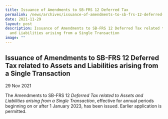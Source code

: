 ```yaml
---
title: Issuance of Amendments to SB-FRS 12 Deferred Tax
permalink: /news/archives/issuance-of-amendments-to-sb-frs-12-deferred-tax/
date: 2021-11-29
layout: post
description: Issuance of Amendments to SB-FRS 12 Deferred Tax related to Assets
  and Liabilities arising from a Single Transaction
image: ""
---
```

Issuance of Amendments to SB-FRS 12 Deferred Tax related to Assets and Liabilities arising from a Single Transaction
--------------------------------------------------------------------------------------------------------------------

29 Nov 2021

The Amendments to SB-FRS 12 _Deferred Tax related to Assets and Liabilities arising from a Single Transaction_, effective for annual periods beginning on or after 1 January 2023, has been issued. Earlier application is permitted.